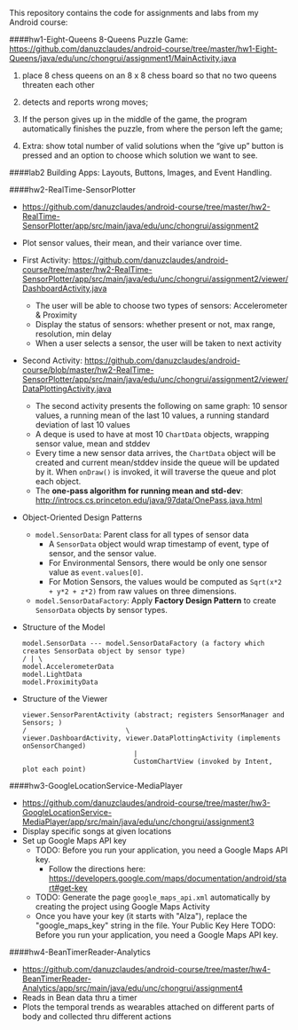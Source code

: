 This repository contains the code for assignments and labs from my Android course:

####hw1-Eight-Queens
8-Queens Puzzle Game: https://github.com/danuzclaudes/android-course/tree/master/hw1-Eight-Queens/java/edu/unc/chongrui/assignment1/MainActivity.java

1. place 8 chess queens on an 8 x 8 chess board so that no two queens threaten each other

2. detects and reports wrong moves;

3. If the person gives up in the middle of the game, the program automatically finishes the puzzle, from where the person left the game;

4. Extra: show total number of valid solutions when the “give up” button is pressed and an option to choose which solution we want to see.

####lab2
Building Apps: Layouts, Buttons, Images, and Event Handling.

####hw2-RealTime-SensorPlotter
+ https://github.com/danuzclaudes/android-course/tree/master/hw2-RealTime-SensorPlotter/app/src/main/java/edu/unc/chongrui/assignment2
+ Plot sensor values, their mean, and their variance over time.
+ First Activity: https://github.com/danuzclaudes/android-course/tree/master/hw2-RealTime-SensorPlotter/app/src/main/java/edu/unc/chongrui/assignment2/viewer/DashboardActivity.java
  - The user will be able to choose two types of sensors: Accelerometer & Proximity
  - Display the status of sensors: whether present or not, max range, resolution, min delay
  - When a user selects a sensor, the user will be taken to next activity

+ Second Activity: https://github.com/danuzclaudes/android-course/blob/master/hw2-RealTime-SensorPlotter/app/src/main/java/edu/unc/chongrui/assignment2/viewer/DataPlottingActivity.java
  - The second activity presents the following on same graph: 10 sensor values, a running mean of the last 10 values, a running standard deviation of last 10 values
  - A deque is used to have at most 10 `ChartData` objects, wrapping sensor value, mean and stddev
  - Every time a new sensor data arrives, the `ChartData` object will be created and current mean/stddev inside the queue will be updated by it. When `onDraw()` is invoked, it will traverse the queue and plot each object.
  - The <b>one-pass algorithm for running mean and std-dev</b>: http://introcs.cs.princeton.edu/java/97data/OnePass.java.html

+ Object-Oriented Design Patterns
  - `model.SensorData`: Parent class for all types of sensor data
    - A `SensorData` object would wrap timestamp of event, type of sensor, and the sensor value.
    - For Environmental Sensors, there would be only one sensor value as `event.values[0]`.
    - For Motion Sensors, the values would be computed as `Sqrt(x*2 + y*2 + z*2)` from raw values on three dimensions.
  - `model.SensorDataFactory`: Apply <b>Factory Design Pattern</b> to create `SensorData` objects by sensor types.

+ Structure of the Model
    ```
    model.SensorData --- model.SensorDataFactory (a factory which creates SensorData object by sensor type)
    / | \
    model.AccelerometerData
    model.LightData
    model.ProximityData
    ```

+ Structure of the Viewer
    ```
    viewer.SensorParentActivity (abstract; registers SensorManager and Sensors; )
    /                         \
    viewer.DashboardActivity, viewer.DataPlottingActivity (implements onSensorChanged)
                                |
                                CustomChartView (invoked by Intent, plot each point)
    
    ````

####hw3-GoogleLocationService-MediaPlayer
+ https://github.com/danuzclaudes/android-course/tree/master/hw3-GoogleLocationService-MediaPlayer/app/src/main/java/edu/unc/chongrui/assignment3
+ Display specific songs at given locations
+ Set up Google Maps API key
  - TODO: Before you run your application, you need a Google Maps API key.
    + Follow the directions here: https://developers.google.com/maps/documentation/android/start#get-key
  - TODO: Generate the page `google_maps_api.xml` automatically by creating the project using Google Maps Activity
  - Once you have your key (it starts with "AIza"), replace the "google_maps_key" string in the file.
    <string name="google_maps_key" templateMergeStrategy="preserve" translatable="false">Your Public Key Here</string>    TODO: Before you run your application, you need a Google Maps API key.

####hw4-BeanTimerReader-Analytics
+ https://github.com/danuzclaudes/android-course/tree/master/hw4-BeanTimerReader-Analytics/app/src/main/java/edu/unc/chongrui/assignment4
+ Reads in Bean data thru a timer
+ Plots the temporal trends as wearables attached on different parts of body and collected thru different actions

